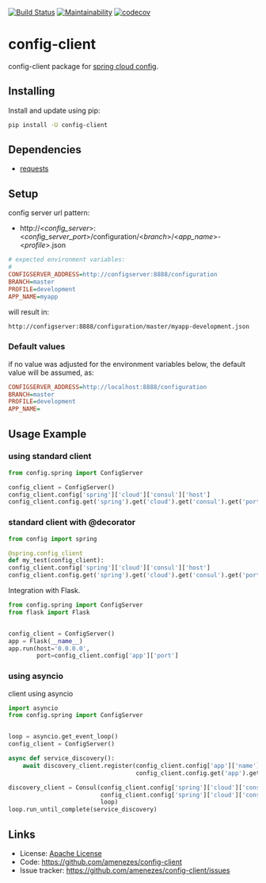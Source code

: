 [![Build Status](https://travis-ci.org/amenezes/config-client.svg?branch=master)](https://travis-ci.org/amenezes/config-client)
[![Maintainability](https://api.codeclimate.com/v1/badges/7b8b70e0c20c6809df54/maintainability)](https://codeclimate.com/github/amenezes/config-client/maintainability)
[![codecov](https://codecov.io/gh/amenezes/config-client/branch/master/graph/badge.svg)](https://codecov.io/gh/amenezes/config-client)

# config-client

config-client package for [spring cloud config](https://spring.io/projects/spring-cloud-config).

## Installing

Install and update using pip:

````bash
pip install -U config-client
````

## Dependencies

- [requests](https://pypi.org/project/requests/)

## Setup

config server url pattern:
- http://<*config_server*>:<*config_server_port*>/configuration/<*branch*>/<*app_name*>-<*profile*>.json

````ini
# expected environment variables:
#
CONFIGSERVER_ADDRESS=http://configserver:8888/configuration
BRANCH=master
PROFILE=development
APP_NAME=myapp
````

will result in:

````txt
http://configserver:8888/configuration/master/myapp-development.json
````

### Default values

if no value was adjusted for the environment variables below, the default value will be assumed, as:

````ini
CONFIGSERVER_ADDRESS=http://localhost:8888/configuration
BRANCH=master
PROFILE=development
APP_NAME=
````


## Usage Example

### using standard client

````python
from config.spring import ConfigServer

config_client = ConfigServer()
config_client.config['spring']['cloud']['consul']['host']
config_client.config.get('spring').get('cloud').get('consul').get('port')
````

### standard client with @decorator

````python
from config import spring

@spring.config_client
def my_test(config_client):
config_client.config['spring']['cloud']['consul']['host']
config_client.config.get('spring').get('cloud').get('consul').get('port')
````

Integration with Flask.

````python
from config.spring import ConfigServer
from flask import Flask


config_client = ConfigServer()
app = Flask(__name__)
app.run(host='0.0.0.0',
        port=config_client.config['app']['port']
````

### using asyncio

client using asyncio

````python
import asyncio
from config.spring import ConfigServer


loop = asyncio.get_event_loop()
config_client = ConfigServer()

async def service_discovery():
    await discovery_client.register(config_client.config['app']['name'],
                                    config_client.config.get('app').get('port'))

discovery_client = Consul(config_client.config['spring']['cloud']['consul']['host'],
                          config_client.config['spring']['cloud']['consul']['port'],
                          loop)
loop.run_until_complete(service_discovery)
````

## Links

- License: [Apache License](https://choosealicense.com/licenses/apache-2.0/)
- Code: https://github.com/amenezes/config-client
- Issue tracker: https://github.com/amenezes/config-client/issues
